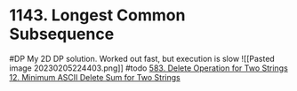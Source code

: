 # 1143. Longest Common Subsequence
#DP 
My 2D DP solution. Worked out fast, but execution is slow
![[Pasted image 20230205224403.png]]
#todo 
[583. Delete Operation for Two Strings](https://leetcode.cn/problems/delete-operation-for-two-strings/)
[12. Minimum ASCII Delete Sum for Two Strings](https://leetcode.cn/problems/minimum-ascii-delete-sum-for-two-strings/)
